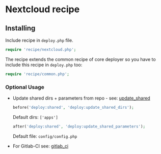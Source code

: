 # Nextcloud recipe

## Installing

Include recipe in `deploy.php` file.

```php
require 'recipe/nextcloud.php';
```

The recipe extends the common recipe of core deployer so you have to include this recipe in `deploy.php` too:

```php
require 'recipe/common.php';
```

### Optional Usage

* Update shared dirs + parameters from repo - see: [update_shared](deploy/update_shared.md)

    ```php
    before('deploy:shared', 'deploy:update_shared_dirs');
    ```

    Default dirs: ``['apps']``

    ```php
    after('deploy:shared', 'deploy:update_shared_parameters');
    ```

    Default file: ``config/config.php``

* For Gitlab-CI see: [gitlab_ci](deploy/gitlab_ci.md)
